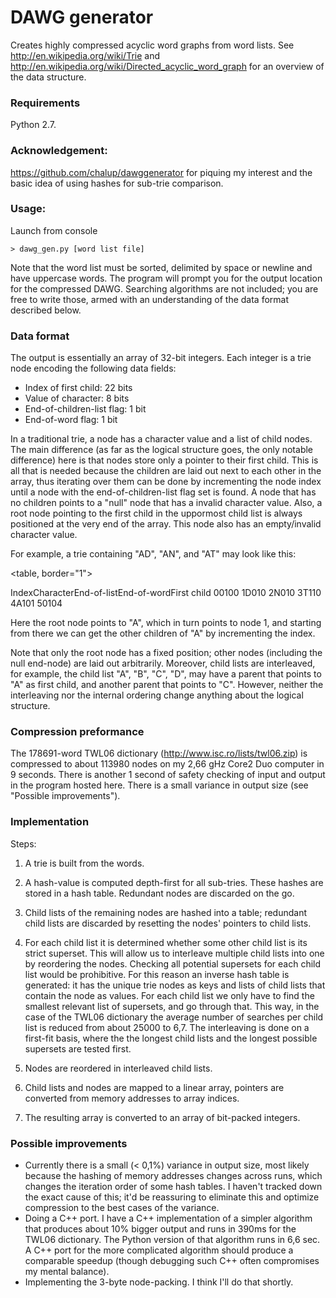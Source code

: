 # DAWG generator #

Creates highly compressed acyclic word graphs from word lists.
See http://en.wikipedia.org/wiki/Trie and http://en.wikipedia.org/wiki/Directed_acyclic_word_graph for an overview of the data structure.

### Requirements

Python 2.7.

### Acknowledgement:

https://github.com/chalup/dawggenerator for piquing my interest and the basic idea of using hashes for sub-trie comparison.

### Usage:

Launch from console

    > dawg_gen.py [word list file]

Note that the word list must be sorted, delimited by space or newline and have uppercase words. The program will prompt you for the output location for the compressed DAWG. Searching algorithms are not included; you are free to write those, armed with an understanding of the data format described below. 

### Data format

The output is essentially an array of 32-bit integers. Each integer is a trie node encoding the following data fields:

- Index of first child: 	22 bits
- Value of character: 		8 bits
- End-of-children-list flag:    1 bit
- End-of-word flag:		1 bit

In a traditional trie, a node has a character value and a list of child nodes. The main difference (as far as the logical structure goes, the only notable difference) here is that nodes store only a pointer to their first child. This is all that is needed because the children are laid out next to each other in the array, thus iterating over them can be done by incrementing the node index until a node with the end-of-children-list flag set is found. A node that has no children points to a "null" node that has a invalid character value. Also, a root node pointing to the first child in the uppormost child list is always positioned at the very end of the array. This node also has an empty/invalid character value. 

For example, a trie containing "AD", "AN", and "AT" may look like this:


<table, border="1">
  <tr>
    <th>Index</th><th>Character</th><th>End-of-list</th><th>End-of-word</th><th>First child</th>
  </tr>
  <tr>
    <td>0</td><td>0</td><td>1</td><td>0</td><td>0</td>
  </tr>
  <tr>
    <td>1</td><td>D</td><td>0</td><td>1</td><td>0</td>
  </tr>
  <tr>
    <td>2</td><td>N</td><td>0</td><td>1</td><td>0</td>
  </tr>
  <tr>
    <td>3</td><td>T</td><td>1</td><td>1</td><td>0</td>
  </tr>
  <tr>
    <td>4</td><td>A</td><td>1</td><td>0</td><td>1</td>
  </tr>
  <tr>
    <td>5</td><td>0</td><td>1</td><td>0</td><td>4</td>
  </tr>
</table>

Here the root node points to "A", which in turn points to node 1, and starting from there we can get the other children of "A" by incrementing the index.

Note that only the root node has a fixed position; other nodes (including the null end-node) are laid out arbitrarily. Moreover, child lists are interleaved, for example, the child list "A", "B", "C", "D", may have a parent that points to "A" as first child, and another parent that points to "C". However, neither the interleaving nor the internal ordering change anything about the logical structure. 

### Compression preformance

The 178691-word TWL06 dictionary (http://www.isc.ro/lists/twl06.zip) is compressed to about 113980 nodes on my 2,66 gHz Core2 Duo computer in 9 seconds. There is another 1 second of safety checking of input and output in the program hosted here. There is a small variance in output size (see "Possible improvements"). 

### Implementation

Steps:

1. A trie is built from the words.

2. A hash-value is computed depth-first for all sub-tries. These hashes are stored in a hash table. Redundant nodes are discarded on the go.

3. Child lists of the remaining nodes are hashed into a table; redundant child lists are discarded by resetting the nodes' pointers to child lists.

4. For each child list it is determined whether some other child list is its strict superset. This will allow us to interleave multiple child lists into one by reordering the nodes. Checking all potential supersets for each child list would be prohibitive. For this reason an inverse hash table is generated: it has the unique trie nodes as keys and lists of child lists that contain the node as values. For each child list we only have to find the smallest relevant list of supersets, and go through that. This way, in the case of the TWL06 dictionary the average number of searches per child list is reduced from about 25000 to 6,7. The interleaving is done on a first-fit basis, where the the longest child lists and the longest possible supersets are tested first. 

5. Nodes are reordered in interleaved child lists. 

6. Child lists and nodes are mapped to a linear array, pointers are converted from memory addresses to array indices. 

7. The resulting array is converted to an array of bit-packed integers. 

### Possible improvements

* Currently there is a small (< 0,1%) variance in output size, most likely because the hashing of memory addresses changes across runs, which changes the iteration order of some hash tables. I haven't tracked down the exact cause of this; it'd be reassuring to eliminate this and optimize compression to the best cases of the variance.
* Doing a C++ port. I have a C++ implementation of a simpler algorithm that produces about 10% bigger output and runs in 390ms for the TWL06 dictionary. The Python version of that algorithm runs in 6,6 sec. A C++ port for the more complicated algorithm should produce a comparable speedup (though debugging such C++ often compromises my mental balance).
* Implementing the 3-byte node-packing. I think I'll do that shortly.  








